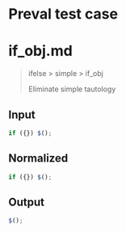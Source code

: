 # Preval test case

# if_obj.md

> ifelse > simple > if_obj
>
> Eliminate simple tautology

## Input

`````js filename=intro
if ({}) $();
`````

## Normalized

`````js filename=intro
if ({}) $();
`````

## Output

`````js filename=intro
$();
`````
